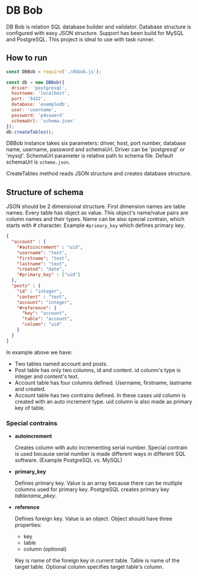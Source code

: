 # DB Bob

DB Bob is relation SQL database builder and validator. Database structure is configured with easy JSON structure. Support has been build for MySQL and PostgreSQL. This project is ideal to use with task runner.

## How to run
```javascript
const DBBob = require('./dbbob.js');

const db = new DBBob({
  driver: 'postgresql',
  hostname: 'localhost',
  port: '5432',
  database: 'exampledb',
  user: 'username',
  password: 'p4ssword'
  schemaUrl: 'schema.json'
});
db.createTables();
```

DBBob instance takes six parameters: driver, host, port number, database name, username, password and schemaUrl. Driver can be 'postgresql' or 'mysql'. SchemaUrl parameter is relative path to schema file. Default schemaUrl is `schema.json`.

CreateTables method reads JSON structure and creates database structure.

## Structure of schema

JSON should be 2 dimensional structure. First dimension names are table names. Every table has object as value. This object's name/value pairs are column names and their types. Name can be also special contrain, which starts with # character. Example `#primary_key` which defines primary key.

```json
{
  "account" : {
    "#autoincrement" : "uid",
    "username": "text",
    "firstname": "text",
    "lastname": "text",
    "created": "date",
    "#primary_key" : ["uid"]
  },
  "posts" : {
    "id" : "integer",
    "content" : "text",
    "account": "integer",
    "#reference": {
      "key": "account",
      "table": "account",
      "column": "uid"
    }
  }
}
```

In example above we have:
- Two tables named account and posts.
- Post table has only two columns, id and content. id column's type is integer and content's text.
- Account table has four columns defined. Username, firstname, lastname and created.
- Account table has two contrains defined. In these cases uid column is created with an auto increment type. uid column is also made as primary key of table.

### Special contrains

- **autoincrement**

  Creates column with auto incrementing serial number. Special contrain is used because serial number is made different ways in different SQL software. (Example PostgreSQL vs. MySQL)

- **primary_key**

  Defines primary key. Value is an array because there can be multiple columns used for primary key. PostgreSQL creates primary key *tablename_pkey*.

- **reference**

  Defines foreign key. Value is an object. Object should have three properties:

  * key
  * table
  * column (optional)

  Key is name of the foreign key in current table. Table is name of the target table. Optional column specifies target table's column.
